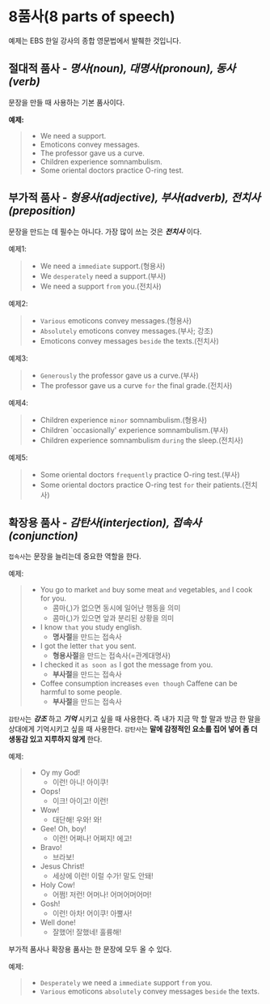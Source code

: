 # 8품사(8 parts of speech)
예제는 EBS 한일 강사의 종합 영문법에서 발췌한 것입니다. 

## 절대적 품사 - *명사(noun), 대명사(pronoun), 동사(verb)*
문장을 만들 때 사용하는 기본 품사이다.

**예제:**
> - We need a support.
> - Emoticons convey messages.
> - The professor gave us a curve.
> - Children experience somnambulism.
> - Some oriental doctors practice O-ring test.

## 부가적 품사 - *형용사(adjective), 부사(adverb), 전치사(preposition)*
문장을 만드는 데 필수는 아니다. 가장 많이 쓰는 것은 **_전치사_** 이다.

예제1: 
> - We need a `immediate` support.(형용사)
> - We `desperately` need a support.(부사)
> - We need a support `from` you.(전치사)

예제2:
> - `Various` emoticons convey messages.(형용사)
> - `Absolutely` emoticons convey messages.(부사; 강조)
> - Emoticons convey messages `beside` the texts.(전치사)

예제3:
> - `Generously` the professor gave us a curve.(부사)
> - The professor gave us a curve `for` the final grade.(전치사)

예제4:
> - Children experience `minor` somnambulism.(형용사)
> - Children `occasionally' experience somnambulism.(부사)
> - Children experience somnambulism `during` the sleep.(전치사)

예제5:
> - Some oriental doctors `frequently` practice O-ring test.(부사)
> - Some oriental doctors practice O-ring test `for` their patients.(전치사)

## 확장용 품사 - *감탄사(interjection), 접속사(conjunction)*
`접속사`는 문장을 늘리는데 중요한 역할을 한다. 

예제:
> - You go to market `and` buy some meat `and` vegetables, `and` I cook for you.
>   - 콤마(,)가 없으면 동시에 일어난 행동을 의미
>   - 콤마(,)가 있으면 앞과 분리된 상황을 의미
> - I know `that` you study english.
>   - **명사절**을 만드는 접속사
> - I got the letter `that` you sent.
>   - **형용사절**을 만드는 접속사(=관계대명사)
> - I checked it `as soon as` I got the message from you.
>   - **부사절**을 만드는 접속사
> - Coffee consumption increases `even though` Caffene can be harmful to some people.
>   - **부사절**을 만드는 접속사

`감탄사`는 **_강조_** 하고 **_기억_** 시키고 싶을 때 사용한다. 
즉 내가 지금 막 할 말과 방금 한 말을 상대에게 기억시키고 싶을 때 사용한다.
`감탄사`는 **말에 감정적인 요소를 집어 넣어 좀 더 생동감 있고 지루하지 않게** 한다. 

예제: 
> - Oy my God! 
>   - 이런! 아니! 아이쿠!
> - Oops! 
>   - 이크! 아이고! 이런!
> - Wow! 
>   - 대단해! 우와! 와!
> - Gee! Oh, boy! 
>   - 이런! 어쩌나! 어쩌지! 에고!
> - Bravo! 
>   - 브라보!
> - Jesus Christ! 
>   - 세상에 이런! 이럴 수가! 말도 안돼!
> - Holy Cow! 
>   - 어쩜! 저런! 어머나! 어머어머어머!
> - Gosh! 
>   - 이런! 아차! 어이쿠! 아뿔사!
> - Well done! 
>   - 잘했어! 잘했네! 훌륭해!

부가적 품사나 확장용 품사는 한 문장에 모두 올 수 있다.

예제:

> - `Desperately` we need a `immediate` support `from` you.
> - `Various` emoticons `absolutely` convey messages `beside` the texts.
